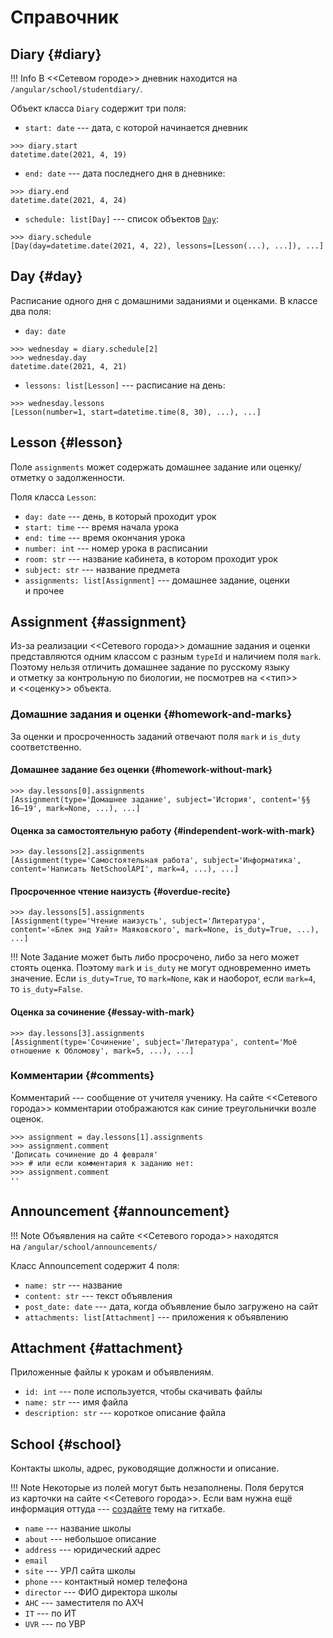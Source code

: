 # Справочник

## Diary {#diary}

!!! Info
    В <<Сетевом городе>> дневник находится на `/angular/school/studentdiary/`.

Объект класса `Diary` содержит три поля:

* `start: date` --- дата, с которой начинается дневник

```pycon
>>> diary.start
datetime.date(2021, 4, 19)
```

* `end: date` --- дата последнего дня в дневнике:

```pycon
>>> diary.end
datetime.date(2021, 4, 24)
```

* `schedule: list[Day]` --- список объектов [`Day`](#day):

```pycon
>>> diary.schedule
[Day(day=datetime.date(2021, 4, 22), lessons=[Lesson(...), ...]), ...]
```

## Day {#day}

Расписание одного дня с домашними заданиями и оценками. В классе два поля:

* `day: date`

```pycon
>>> wednesday = diary.schedule[2]
>>> wednesday.day
datetime.date(2021, 4, 21)
```

* `lessons: list[Lesson]` --- расписание на день:

```pycon
>>> wednesday.lessons
[Lesson(number=1, start=datetime.time(8, 30), ...), ...]
```

## Lesson {#lesson}

Поле `assignments` может содержать домашнее задание или оценку/отметку о задолженности.

Поля класса `Lesson`:

* `day: date` --- день, в который проходит урок
* `start: time` --- время начала урока
* `end: time` --- время окончания урока
* `number: int` --- номер урока в расписании
* `room: str` --- название кабинета, в котором проходит урок
* `subject: str` --- название предмета
* `assignments: list[Assignment]` --- домашнее задание, оценки и прочее

## Assignment {#assignment}

Из-за реализации <<Сетевого города>> домашние задания и оценки представляются одним классом с разным `typeId` и наличием поля `mark`. Поэтому нельзя отличить домашнее задание по русскому языку и отметку за контрольную по биологии, не посмотрев на <<тип>> и <<оценку>> объекта.

### Домашние задания и оценки {#homework-and-marks}

За оценки и просроченность заданий отвечают поля `mark` и `is_duty` соответственно.

#### Домашнее задание без оценки {#homework-without-mark}

```pycon
>>> day.lessons[0].assignments
[Assignment(type='Домашнее задание', subject='История', content='§§ 16–19', mark=None, ...), ...]
```

#### Оценка за самостоятельную работу {#independent-work-with-mark}

```pycon
>>> day.lessons[2].assignments
[Assignment(type='Самостоятельная работа', subject='Информатика', content='Написать NetSchoolAPI', mark=4, ...), ...]
```

#### Просроченное чтение наизусть {#overdue-recite}

```pycon
>>> day.lessons[5].assignments
[Assignment(type='Чтение наизусть', subject='Литература', content='«Блек энд Уайт» Маяковского', mark=None, is_duty=True, ...), ...]
```

!!! Note
    Задание может быть либо просрочено, либо за него может стоять оценка. Поэтому `mark` и `is_duty` не могут одновременно иметь значение. Если `is_duty=True`, то `mark=None`, как и наоборот, если `mark=4`, то `is_duty=False`.

#### Оценка за сочинение {#essay-with-mark}

```pycon
>>> day.lessons[3].assignments
[Assignment(type='Сочинение', subject='Литература', content='Моё отношение к Обломову', mark=5, ...), ...]
```

### Комментарии {#comments}

Комментарий --- сообщение от учителя ученику. На сайте <<Сетевого города>> комментарии отображаются как синие треугольнички возле оценок.

```pycon
>>> assignment = day.lessons[1].assignments
>>> assignment.comment
'Дописать сочинение до 4 февраля'
>>> # или если комментария к заданию нет:
>>> assignment.comment
''
```

## Announcement {#announcement}

!!! Note
    Объявления на сайте <<Сетевого города>> находятся на `/angular/school/announcements/`

Класс Announcement содержит 4 поля:

* `name: str` --- название
* `content: str` --- текст объявления
* `post_date: date` --- дата, когда объявление было загружено на сайт
* `attachments: list[Attachment]` --- приложения к объявлению

## Attachment {#attachment}

Приложенные файлы к урокам и объявлениям.

* `id: int` --- поле используется, чтобы скачивать файлы
* `name: str` --- имя файла
* `description: str` --- короткое описание файла

## School {#school}

Контакты школы, адрес, руководящие должности и описание.

!!! Note
    Некоторые из полей могут быть незаполнены. Поля берутся из карточки на сайте <<Сетевого города>>. Если вам нужна ещё информация оттуда --- [создайте](https://github.com/nm17/netschoolapi/issues) тему на гитхабе.

* `name` --- название школы
* `about` --- небольшое описание
* `address` --- юридический адрес
* `email`
* `site` --- УРЛ сайта школы
* `phone` --- контактный номер телефона
* `director` --- ФИО директора школы
* `AHC` --- заместителя по АХЧ
* `IT` --- по ИТ
* `UVR` --- по УВР

